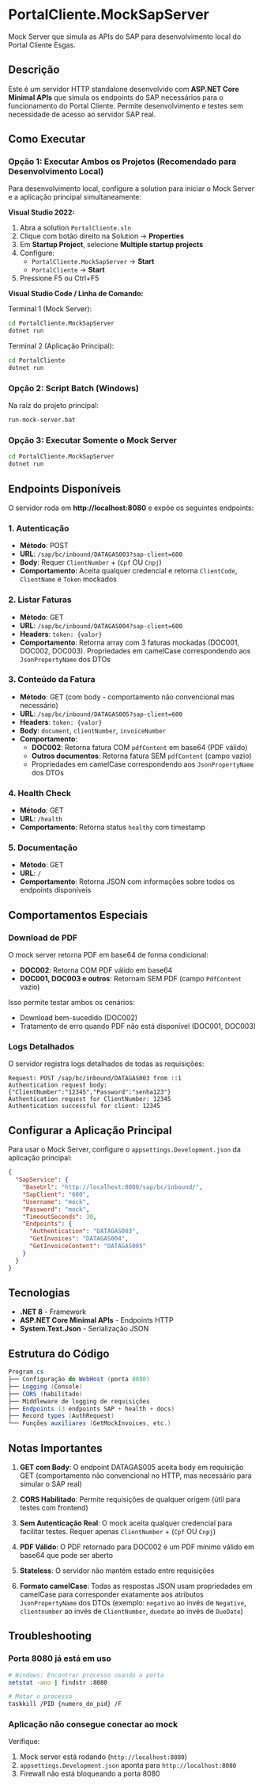 # PortalCliente.MockSapServer

Mock Server que simula as APIs do SAP para desenvolvimento local do Portal Cliente Esgas.

## Descrição

Este é um servidor HTTP standalone desenvolvido com **ASP.NET Core Minimal APIs** que simula os endpoints do SAP necessários para o funcionamento do Portal Cliente. Permite desenvolvimento e testes sem necessidade de acesso ao servidor SAP real.

## Como Executar

### Opção 1: Executar Ambos os Projetos (Recomendado para Desenvolvimento Local)

Para desenvolvimento local, configure a solution para iniciar o Mock Server e a aplicação principal simultaneamente:

**Visual Studio 2022:**
1. Abra a solution `PortalCliente.sln`
2. Clique com botão direito na Solution → **Properties**
3. Em **Startup Project**, selecione **Multiple startup projects**
4. Configure:
   - `PortalCliente.MockSapServer` → **Start**
   - `PortalCliente` → **Start**
5. Pressione F5 ou Ctrl+F5

**Visual Studio Code / Linha de Comando:**

Terminal 1 (Mock Server):
```bash
cd PortalCliente.MockSapServer
dotnet run
```

Terminal 2 (Aplicação Principal):
```bash
cd PortalCliente
dotnet run
```

### Opção 2: Script Batch (Windows)

Na raiz do projeto principal:

```bash
run-mock-server.bat
```

### Opção 3: Executar Somente o Mock Server

```bash
cd PortalCliente.MockSapServer
dotnet run
```

## Endpoints Disponíveis

O servidor roda em **http://localhost:8080** e expõe os seguintes endpoints:

### 1. Autenticação
- **Método**: POST
- **URL**: `/sap/bc/inbound/DATAGAS003?sap-client=600`
- **Body**: Requer `ClientNumber` + (`Cpf` OU `Cnpj`)
- **Comportamento**: Aceita qualquer credencial e retorna `ClientCode`, `ClientName` e `Token` mockados

### 2. Listar Faturas
- **Método**: GET
- **URL**: `/sap/bc/inbound/DATAGAS004?sap-client=600`
- **Headers**: `token: {valor}`
- **Comportamento**: Retorna array com 3 faturas mockadas (DOC001, DOC002, DOC003). Propriedades em camelCase correspondendo aos `JsonPropertyName` dos DTOs

### 3. Conteúdo da Fatura
- **Método**: GET (com body - comportamento não convencional mas necessário)
- **URL**: `/sap/bc/inbound/DATAGAS005?sap-client=600`
- **Headers**: `token: {valor}`
- **Body**: `document`, `clientNumber`, `invoiceNumber`
- **Comportamento**:
  - **DOC002**: Retorna fatura COM `pdfContent` em base64 (PDF válido)
  - **Outros documentos**: Retorna fatura SEM `pdfContent` (campo vazio)
  - Propriedades em camelCase correspondendo aos `JsonPropertyName` dos DTOs

### 4. Health Check
- **Método**: GET
- **URL**: `/health`
- **Comportamento**: Retorna status `healthy` com timestamp

### 5. Documentação
- **Método**: GET
- **URL**: `/`
- **Comportamento**: Retorna JSON com informações sobre todos os endpoints disponíveis

## Comportamentos Especiais

### Download de PDF

O mock server retorna PDF em base64 de forma condicional:

- **DOC002**: Retorna COM PDF válido em base64
- **DOC001, DOC003 e outros**: Retornam SEM PDF (campo `PdfContent` vazio)

Isso permite testar ambos os cenários:
- Download bem-sucedido (DOC002)
- Tratamento de erro quando PDF não está disponível (DOC001, DOC003)

### Logs Detalhados

O servidor registra logs detalhados de todas as requisições:

```
Request: POST /sap/bc/inbound/DATAGAS003 from ::1
Authentication request body: {"ClientNumber":"12345","Password":"senha123"}
Authentication request for ClientNumber: 12345
Authentication successful for client: 12345
```

## Configurar a Aplicação Principal

Para usar o Mock Server, configure o `appsettings.Development.json` da aplicação principal:

```json
{
  "SapService": {
    "BaseUrl": "http://localhost:8080/sap/bc/inbound/",
    "SapClient": "600",
    "Username": "mock",
    "Password": "mock",
    "TimeoutSeconds": 30,
    "Endpoints": {
      "Authentication": "DATAGAS003",
      "GetInvoices": "DATAGAS004",
      "GetInvoiceContent": "DATAGAS005"
    }
  }
}
```

## Tecnologias

- **.NET 8** - Framework
- **ASP.NET Core Minimal APIs** - Endpoints HTTP
- **System.Text.Json** - Serialização JSON

## Estrutura do Código

```csharp
Program.cs
├── Configuração do WebHost (porta 8080)
├── Logging (Console)
├── CORS (habilitado)
├── Middleware de logging de requisições
├── Endpoints (3 endpoints SAP + health + docs)
├── Record types (AuthRequest)
└── Funções auxiliares (GetMockInvoices, etc.)
```

## Notas Importantes

1. **GET com Body**: O endpoint DATAGAS005 aceita body em requisição GET (comportamento não convencional no HTTP, mas necessário para simular o SAP real)

2. **CORS Habilitado**: Permite requisições de qualquer origem (útil para testes com frontend)

3. **Sem Autenticação Real**: O mock aceita qualquer credencial para facilitar testes. Requer apenas `ClientNumber` + (`Cpf` OU `Cnpj`)

4. **PDF Válido**: O PDF retornado para DOC002 é um PDF mínimo válido em base64 que pode ser aberto

5. **Stateless**: O servidor não mantém estado entre requisições

6. **Formato camelCase**: Todas as respostas JSON usam propriedades em camelCase para corresponder exatamente aos atributos `JsonPropertyName` dos DTOs (exemplo: `negativo` ao invés de `Negative`, `clientnumber` ao invés de `ClientNumber`, `duedate` ao invés de `DueDate`)

## Troubleshooting

### Porta 8080 já está em uso

```bash
# Windows: Encontrar processo usando a porta
netstat -ano | findstr :8080

# Matar o processo
taskkill /PID {numero_do_pid} /F
```

### Aplicação não consegue conectar ao mock

Verifique:
1. Mock server está rodando (`http://localhost:8080`)
2. `appsettings.Development.json` aponta para `http://localhost:8080`
3. Firewall não está bloqueando a porta 8080
